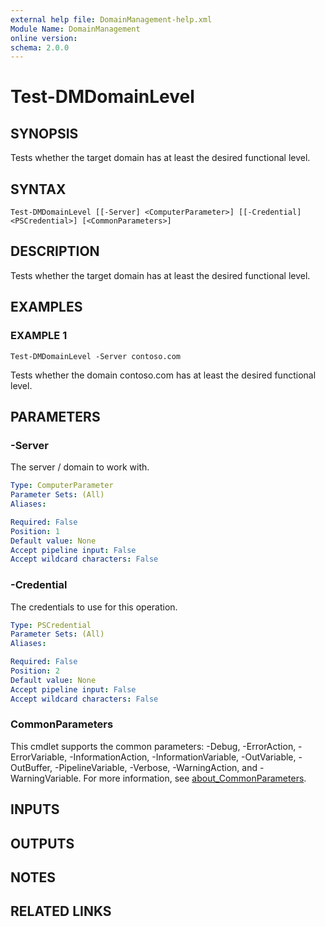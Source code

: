 ```yaml
---
external help file: DomainManagement-help.xml
Module Name: DomainManagement
online version:
schema: 2.0.0
---
```


# Test-DMDomainLevel

## SYNOPSIS
Tests whether the target domain has at least the desired functional level.

## SYNTAX

```
Test-DMDomainLevel [[-Server] <ComputerParameter>] [[-Credential] <PSCredential>] [<CommonParameters>]
```

## DESCRIPTION
Tests whether the target domain has at least the desired functional level.

## EXAMPLES

### EXAMPLE 1
```
Test-DMDomainLevel -Server contoso.com
```

Tests whether the domain contoso.com has at least the desired functional level.

## PARAMETERS

### -Server
The server / domain to work with.

```yaml
Type: ComputerParameter
Parameter Sets: (All)
Aliases:

Required: False
Position: 1
Default value: None
Accept pipeline input: False
Accept wildcard characters: False
```

### -Credential
The credentials to use for this operation.

```yaml
Type: PSCredential
Parameter Sets: (All)
Aliases:

Required: False
Position: 2
Default value: None
Accept pipeline input: False
Accept wildcard characters: False
```

### CommonParameters
This cmdlet supports the common parameters: -Debug, -ErrorAction, -ErrorVariable, -InformationAction, -InformationVariable, -OutVariable, -OutBuffer, -PipelineVariable, -Verbose, -WarningAction, and -WarningVariable. For more information, see [about_CommonParameters](http://go.microsoft.com/fwlink/?LinkID=113216).

## INPUTS

## OUTPUTS

## NOTES

## RELATED LINKS

